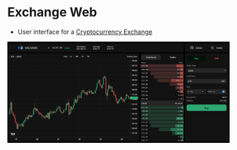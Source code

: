 # Exchange Web

- User interface for a [Cryptocurrency Exchange](https://github.com/jogeshwar01/exchange)

![User Interface](exchange-web.png)
